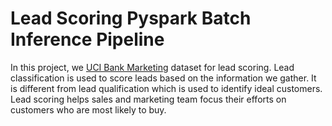 # Lead Scoring Pyspark Batch Inference Pipeline
In this project, we [UCI Bank Marketing](https://archive.ics.uci.edu/ml/datasets/Bank+Marketing) dataset for lead scoring. Lead classification is used to score leads based on the information we gather. It is different from lead qualification which is used to identify ideal customers. Lead scoring helps sales and marketing team focus their efforts on customers who are most likely to buy.


